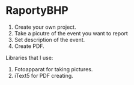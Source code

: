 # RaportyBHP


1. Create your own project.
2. Take a picutre of the event you want to report
3. Set description of the event. 
4. Create PDF. 

Libraries that I use: 
1. Fotoapparat for taking pictures. 
2. iText5 for PDF creating. 

